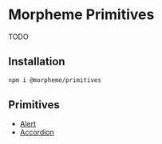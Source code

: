 # Morpheme Primitives

TODO

## Installation

```bash
npm i @morpheme/primitives
```

## Primitives

- [Alert](./alert.md)
- [Accordion](./accordion.md)